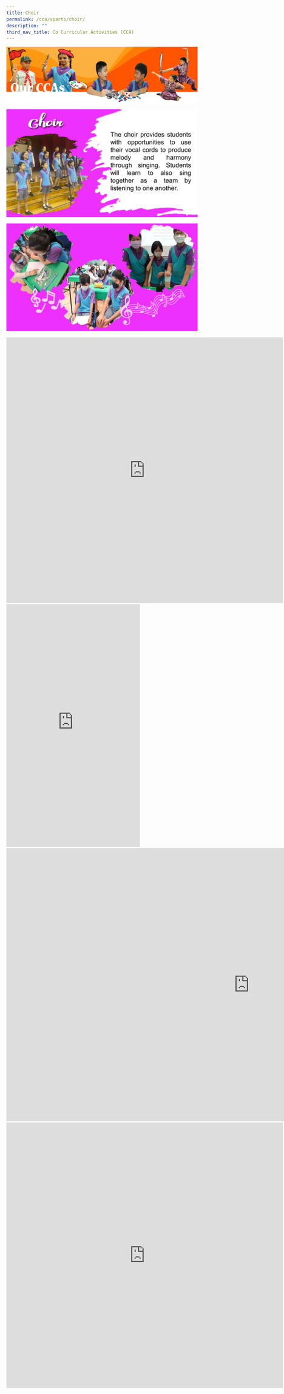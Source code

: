 ```yaml
---
title: Choir
permalink: /cca/vparts/choir/
description: ""
third_nav_title: Co Curricular Activities (CCA)
---
```

![](/images/CCAbanner.png)

![](/images/CCA2022/CCA-choir1.jpg)

![](/images/CCA2022/CCA-choir2.jpg)

<iframe allowfullscreen="true" height="700" width="729" frameborder="0" src="https://docs.google.com/presentation/d/e/2PACX-1vSGPtwQDVbn9rDfmlY7XRwJCja7QPAMOXUT45Z2_YFfNPIuyhoQkSrVeBOVUn0dABIp9bnnrlV0g0Kl/embed?start=true&amp;loop=true&amp;delayms=3000"></iframe>

<iframe src="https://player.vimeo.com/video/800394382?h=f6c738502a&amp;badge=0&amp;autopause=0&amp;player_id=0&amp;app_id=58479" width="352" height="640" frameborder="0" allow="autoplay; fullscreen; picture-in-picture" allowfullscreen title="Choir Updated 3.mp4"></iframe>

<iframe src="https://player.vimeo.com/video/800394397?h=b6b51a7963&amp;badge=0&amp;autopause=0&amp;player_id=0&amp;app_id=58479" width="1280" height="720" frameborder="0" allow="autoplay; fullscreen; picture-in-picture" allowfullscreen title="Choir updated 2"></iframe>


<iframe title="Choir updated.mp4" allowfullscreen="" allow="autoplay; fullscreen; picture-in-picture" frameborder="0" height="700" width="729" src="https://player.vimeo.com/video/799358309?h=841fccb0c6&amp;badge=0&amp;autopause=0&amp;player_id=0&amp;app_id=58479"></iframe>